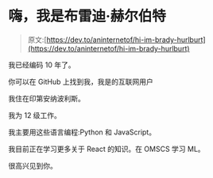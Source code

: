 # 嗨，我是布雷迪·赫尔伯特

> 原文:[https://dev.to/aninternetof/hi-im-brady-hurlburt](https://dev.to/aninternetof/hi-im-brady-hurlburt)

我已经编码 10 年了。

你可以在 GitHub 上找到我，我是的互联网用户

我住在印第安纳波利斯。

我为 12 级工作。

我主要用这些语言编程:Python 和 JavaScript。

我目前正在学习更多关于 React 的知识。在 OMSCS 学习 ML。

很高兴见到你。